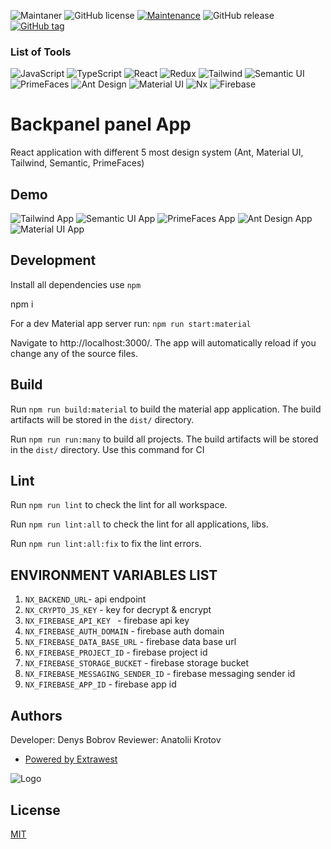 ![Maintaner](https://img.shields.io/badge/maintainer-extrawest.com-blue)
![GitHub license](https://img.shields.io/github/license/extrawest/react-nx-starter)
[![Maintenance](https://img.shields.io/badge/Maintained%3F-yes-green.svg)](https://github.com/extrawest/react-nx-starter/graphs/commit-activity)
![GitHub release](https://img.shields.io/github/v/release/extrawest/react-nx-starter)
[![GitHub tag](https://img.shields.io/github/v/tag/extrawest/react-nx-starter)](https://github.com/extrawest/react-nx-starter/tags/)

### List of Tools

![JavaScript](https://img.shields.io/badge/JavaScript-F7DF1E?style=for-the-badge&logo=javascript&logoColor=black)
![TypeScript](https://img.shields.io/badge/TypeScript-007ACC?style=for-the-badge&logo=typescript&logoColor=white)
![React](https://img.shields.io/badge/React-20232A?style=for-the-badge&logo=react&logoColor=61DAFB)
![Redux](https://img.shields.io/badge/Redux-593D88?style=for-the-badge&logo=redux&logoColor=white)
![Tailwind](https://img.shields.io/badge/Tailwind-15B50D?style=for-the-badge&logoColor=white)
![Semantic UI](https://img.shields.io/badge/Semantic--UI-C5CA03?style=for-the-badge&logoColor=white)
![PrimeFaces](https://img.shields.io/badge/PrimeFaces-0081CB?style=for-the-badge&logoColor=white)
![Ant Design](https://img.shields.io/badge/Ant--Design-D00510?style=for-the-badge&logoColor=white)
![Material UI](https://img.shields.io/badge/Material--UI-0081CB?style=for-the-badge&logo=mui&logoColor=white)
![Nx](https://img.shields.io/badge/workspace-143157?style=for-the-badge&logo=NX&logoColor=white)
![Firebase](https://img.shields.io/badge/Firebase-FFCB2B?style=for-the-badge&logo=firebase&logoColor=333333)

# Backpanel panel App

React application with different 5 most design system (Ant, Material UI, Tailwind, Semantic, PrimeFaces)

## Demo

![Tailwind App](https://tailwind-panel-app.firebaseapp.com/)
![Semantic UI App](https://semancitapp-panel-app.firebaseapp.com/)
![PrimeFaces App](https://primeapp-panel-app.firebaseapp.com/)
![Ant Design App](https://antdapp-panel.firebaseapp.com/)
![Material UI App](https://material-panel-app.firebaseapp.com/)

## Development

Install all dependencies use `npm`

npm i

For a dev Material app server run:
`npm run start:material`

Navigate to http://localhost:3000/. The app will automatically reload if you change any of the source files.

## Build

Run `npm run build:material` to build the material app application. The build artifacts will be stored in the `dist/` directory.

Run `npm run run:many` to build all projects. The build artifacts will be stored in the `dist/` directory. Use this command for CI

## Lint

Run `npm run lint` to check the lint for all workspace.

Run `npm run lint:all` to check the lint for all applications, libs.

Run `npm run lint:all:fix` to fix the lint errors.

## ENVIRONMENT VARIABLES LIST

1. `NX_BACKEND_URL`- api endpoint
2. `NX_CRYPTO_JS_KEY` - key for decrypt & encrypt
3. `NX_FIREBASE_API_KEY ` - firebase api key
4. `NX_FIREBASE_AUTH_DOMAIN` - firebase auth domain
5. `NX_FIREBASE_DATA_BASE_URL` - firebase data base url
6. `NX_FIREBASE_PROJECT_ID` - firebase project id
7. `NX_FIREBASE_STORAGE_BUCKET` - firebase storage bucket
8. `NX_FIREBASE_MESSAGING_SENDER_ID` - firebase messaging sender id
9. `NX_FIREBASE_APP_ID` - firebase app id

## Authors
Developer: Denys Bobrov
Reviewer: Anatolii Krotov

- [Powered by Extrawest](https://www.extrawest.com/)

![Logo](https://www.extrawest.com/wp-content/uploads/2017/08/logo-2.png)

## License

[MIT](https://choosealicense.com/licenses/mit/)
